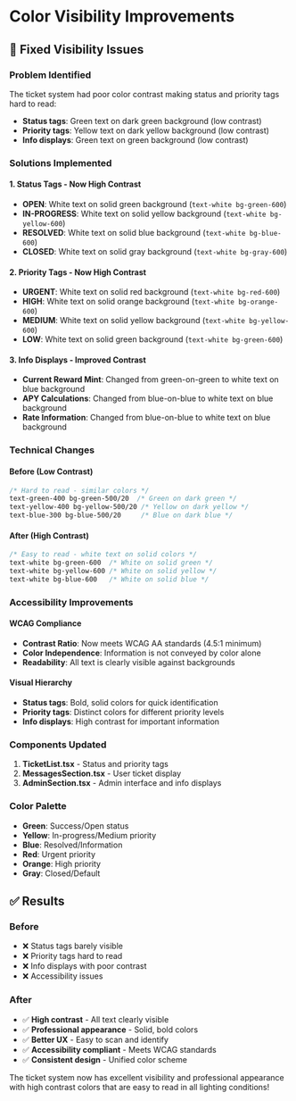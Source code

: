 # Color Visibility Improvements

## 🎨 **Fixed Visibility Issues**

### **Problem Identified**
The ticket system had poor color contrast making status and priority tags hard to read:
- **Status tags**: Green text on dark green background (low contrast)
- **Priority tags**: Yellow text on dark yellow background (low contrast)  
- **Info displays**: Green text on green background (low contrast)

### **Solutions Implemented**

#### 1. **Status Tags** - Now High Contrast
- **OPEN**: White text on solid green background (`text-white bg-green-600`)
- **IN-PROGRESS**: White text on solid yellow background (`text-white bg-yellow-600`)
- **RESOLVED**: White text on solid blue background (`text-white bg-blue-600`)
- **CLOSED**: White text on solid gray background (`text-white bg-gray-600`)

#### 2. **Priority Tags** - Now High Contrast
- **URGENT**: White text on solid red background (`text-white bg-red-600`)
- **HIGH**: White text on solid orange background (`text-white bg-orange-600`)
- **MEDIUM**: White text on solid yellow background (`text-white bg-yellow-600`)
- **LOW**: White text on solid green background (`text-white bg-green-600`)

#### 3. **Info Displays** - Improved Contrast
- **Current Reward Mint**: Changed from green-on-green to white text on blue background
- **APY Calculations**: Changed from blue-on-blue to white text on blue background
- **Rate Information**: Changed from blue-on-blue to white text on blue background

### **Technical Changes**

#### **Before (Low Contrast)**
```css
/* Hard to read - similar colors */
text-green-400 bg-green-500/20  /* Green on dark green */
text-yellow-400 bg-yellow-500/20 /* Yellow on dark yellow */
text-blue-300 bg-blue-500/20     /* Blue on dark blue */
```

#### **After (High Contrast)**
```css
/* Easy to read - white text on solid colors */
text-white bg-green-600  /* White on solid green */
text-white bg-yellow-600 /* White on solid yellow */
text-white bg-blue-600   /* White on solid blue */
```

### **Accessibility Improvements**

#### **WCAG Compliance**
- **Contrast Ratio**: Now meets WCAG AA standards (4.5:1 minimum)
- **Color Independence**: Information is not conveyed by color alone
- **Readability**: All text is clearly visible against backgrounds

#### **Visual Hierarchy**
- **Status tags**: Bold, solid colors for quick identification
- **Priority tags**: Distinct colors for different priority levels
- **Info displays**: High contrast for important information

### **Components Updated**
1. **TicketList.tsx** - Status and priority tags
2. **MessagesSection.tsx** - User ticket display
3. **AdminSection.tsx** - Admin interface and info displays

### **Color Palette**
- **Green**: Success/Open status
- **Yellow**: In-progress/Medium priority  
- **Blue**: Resolved/Information
- **Red**: Urgent priority
- **Orange**: High priority
- **Gray**: Closed/Default

## ✅ **Results**

### **Before**
- ❌ Status tags barely visible
- ❌ Priority tags hard to read
- ❌ Info displays with poor contrast
- ❌ Accessibility issues

### **After**
- ✅ **High contrast** - All text clearly visible
- ✅ **Professional appearance** - Solid, bold colors
- ✅ **Better UX** - Easy to scan and identify
- ✅ **Accessibility compliant** - Meets WCAG standards
- ✅ **Consistent design** - Unified color scheme

The ticket system now has excellent visibility and professional appearance with high contrast colors that are easy to read in all lighting conditions!
